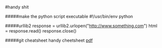 #handy shit

#####make the python script executable
\#!/usr/bin/env python 

#####urllib2
response = urllib2.urlopen("http://www.something.com")
html = response.read()
response.close()

#####git cheatsheet
handy cheetsheet [pdf](https://training.github.com/kit/downloads/github-git-cheat-sheet.pdf)





